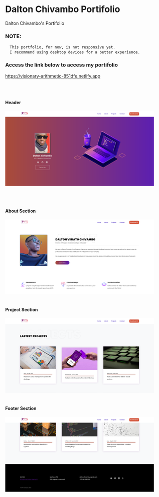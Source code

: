 # Dalton Chivambo Portifolio
Dalton Chivambo's Portifolio


   ### NOTE:
      This portfolio, for now, is not responsive yet.
      I recommend using desktop devices for a better experience.
      
  ### Access the link below to access my portifolio
   https://visionary-arithmetic-851dfe.netlify.app
  
<br> </br>
#### Header
<a href="#">
  <img width=94% src="https://github.com/DaltonChivambo/Dalton-Chivambo-Portifolio/blob/master/img/project_screen/header.png" alt="Header Section, Dalton Chivambo Portifolio"/>
</a>

<br> </br>


  #### About Section
<a href="#">
  <img width=94% src="https://github.com/DaltonChivambo/Dalton-Chivambo-Portifolio/blob/master/img/project_screen/section_about.png" alt="About Section, Dalton Chivambo Portifolio"/>
</a>
</div>
<br> </br>


  #### Project Section
  <a href="#">
  <img width=94% src="https://github.com/DaltonChivambo/Dalton-Chivambo-Portifolio/blob/master/img/project_screen/section_project.png" alt="Project Section, Dalton Chivambo Portifolio"/>
</a>
<br> </br>

  #### Footer Section
  <a href="#">
  <img width=94% src="https://github.com/DaltonChivambo/Dalton-Chivambo-Portifolio/blob/master/img/project_screen/footer.png" alt="Footer Section, Dalton Chivambo Portifolio"/>
</a>
<br> </br>
